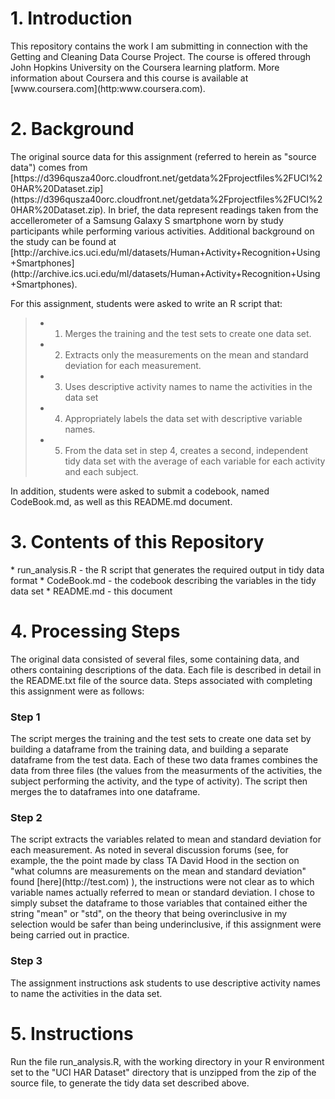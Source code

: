 <h1>1.  Introduction</h1>
This repository contains the work I am submitting in connection with the Getting and Cleaning Data Course Project.  The course is offered through John Hopkins University on the Coursera learning platform.  More information about Coursera and this course is available at [www.coursera.com](http:www.coursera.com).

<h1>2.  Background </h1>
The original source data for this assignment (referred to herein as "source data") comes from [https://d396qusza40orc.cloudfront.net/getdata%2Fprojectfiles%2FUCI%20HAR%20Dataset.zip](https://d396qusza40orc.cloudfront.net/getdata%2Fprojectfiles%2FUCI%20HAR%20Dataset.zip).  In brief, the data represent readings taken from the accellerometer of a Samsung Galaxy S smartphone worn by study participants while performing various activities.  Additional background on the study can be found at [http://archive.ics.uci.edu/ml/datasets/Human+Activity+Recognition+Using+Smartphones] (http://archive.ics.uci.edu/ml/datasets/Human+Activity+Recognition+Using+Smartphones).<p>  

For this assignment, students were asked to write an R script that:
> * 1. Merges the training and the test sets to create one data set.
> * 2. Extracts only the measurements on the mean and standard deviation for each measurement. 
> * 3. Uses descriptive activity names to name the activities in the data set
> * 4. Appropriately labels the data set with descriptive variable names. 
> * 5. From the data set in step 4, creates a second, independent tidy data set with the average of each variable for each activity and each subject.<br>

In addition, students were asked to submit a codebook, named CodeBook.md, as well as this README.md document.

<h1>3.  Contents of this Repository</h1>
* run_analysis.R - the R script that generates the required output in tidy data format
* CodeBook.md - the codebook describing the variables in the tidy data set
* README.md - this document


<h1>4. Processing Steps</h1>
The original data consisted of several files, some containing data, and others containing descriptions of the data.  Each file is described in detail in the README.txt file of the source data.  Steps associated with completing this assignment were as follows:

<h3>Step 1</h3>
 The script merges the training and the test sets to create one data set by building a dataframe from the training data, and building a separate dataframe from the test data. Each of these two data frames combines the data from three files (the values from the measurments of the activities, the subject performing the activity, and the type of activity).  The script then merges the to dataframes into one dataframe.
 
 <h3>Step 2</h3>
The script extracts the variables related to mean and standard deviation for each measurement.  As noted in several discussion forums (see, for example, the the point made by class TA David Hood in the section on "what columns are measurements on the mean and standard deviation" found [here](http://test.com) ), the instructions were not clear as to which variable names actually referred to mean or standard deviation.  I chose to simply subset the dataframe to those variables that contained either the string "mean" or "std", on the theory that being overinclusive in my selection would be safer than being underinclusive, if this assignment were being carried out in practice.

<h3>Step 3</h3>
The assignment instructions ask students to use descriptive activity names to name the activities in the data set.  
<h1>5.  Instructions </h2>
Run the file run_analysis.R, with the working directory in your R environment set to the "UCI HAR Dataset" directory that is unzipped from the zip of the source file, to generate the tidy data set described above.




